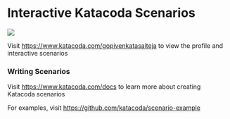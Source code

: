 # Interactive Katacoda Scenarios

[![](http://shields.katacoda.com/katacoda/gopivenkatasaiteja/count.svg)](https://www.katacoda.com/gopivenkatasaiteja "Get your profile on Katacoda.com")

Visit https://www.katacoda.com/gopivenkatasaiteja to view the profile and interactive scenarios

### Writing Scenarios
Visit https://www.katacoda.com/docs to learn more about creating Katacoda scenarios

For examples, visit https://github.com/katacoda/scenario-example
